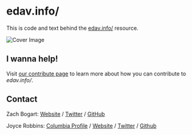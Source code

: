 # edav.info/

This is code and text behind the [edav.info/](https://jtr13.github.io/EDAV/) resource. 

![Cover Image](https://github.com/jtr13/EDAV/blob/master/images/cover.png) 

## I wanna help!

Visit [our contribute page](http://edav.info/contribute.html) to learn more about how you can contribute to *edav.info/*.

## Contact

Zach Bogart: [Website](https://zachbogart.com/) / [Twitter](https://twitter.com/zachbogart) / [GitHub](https://github.com/zachbogart)

Joyce Robbins: [Columbia Profile](http://stat.columbia.edu/department-directory/name/joyce-robbins/) / [Website](http://www.joyce-robbins.com/) / [Twitter](https://twitter.com/jtrnyc) / [Github](https://github.com/jtr13)
